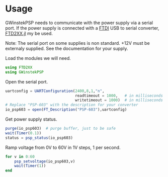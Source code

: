 # Usage

GWinstekPSP needs to communicate with the power supply via a serial port.  If the power supply is connected with a [FTDI](http://www.ftdichip.com) USB to serial converter, [FTD2XX.jl](https://github.com/cstook/FTD2XX.jl) my be used.

Note: The serial port on some supplies is non standard.  +12V must be externaly supplied.  See the documentation for your supply.

Load the modules we will need.
```julia
using FTD2XX
using GWinstekPSP
```

Open the serial port.
```julia
uartconfig = UARTConfiguration(2400,8,1,"n",
                               readtimeout = 1000,   # in milliseconds
                               writetimeout = 1000)  # in milliseconds
# Replace "PSP-603" with the description for your converter
io_psp603 = open(FT_Description("PSP-603"),uartconfig)
```

Get power supply status.
```julia
purge(io_psp603)  # purge buffer, just to be safe
wait(Timer(0.1))
status = psp_status(io_psp603)
```

Ramp voltage from 0V to 60V in 1V steps, 1 per second.
```julia
for v in 0:60
    psp_setvoltage(io_psp603,v)
    wait(Timer(1))
end
```